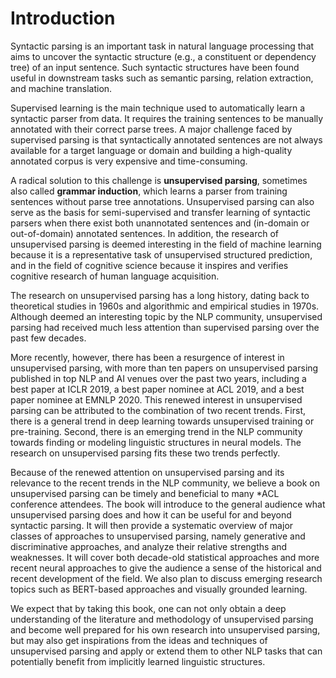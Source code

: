 # Introduction
Syntactic parsing is an important task in natural language processing that aims to uncover the syntactic structure (e.g., a constituent or dependency tree) of an input sentence. Such syntactic structures have been found useful in downstream tasks such as semantic parsing, relation extraction, and machine translation.

Supervised learning is the main technique used to automatically learn a syntactic parser from data. It requires the training sentences to be manually annotated with their correct parse trees. A major challenge faced by supervised parsing is that syntactically annotated sentences are not always available for a target language or domain and building a high-quality annotated corpus is very expensive and time-consuming.

A radical solution to this challenge is **unsupervised parsing**, sometimes also called **grammar induction**, which learns a parser from training sentences without parse tree annotations. Unsupervised parsing can also serve as the basis for semi-supervised and transfer learning of syntactic parsers when there exist both unannotated sentences and (in-domain or out-of-domain) annotated sentences. In addition, the research of unsupervised parsing is deemed interesting in the field of machine learning because it is a representative task of unsupervised structured prediction, and in the field of cognitive science because it inspires and verifies cognitive research of human language acquisition.

The research on unsupervised parsing has a long history, dating back to theoretical studies in 1960s and algorithmic and empirical studies in 1970s. Although deemed an interesting topic by the NLP community, unsupervised parsing had received much less attention than supervised parsing over the past few decades. 

More recently, however, there has been a resurgence of interest in unsupervised parsing, with more than ten papers on unsupervised parsing published in top NLP and AI venues over the past two years, including a best paper at ICLR 2019, a best paper nominee at ACL 2019, and a best paper nominee at EMNLP 2020.
This renewed interest in unsupervised parsing can be attributed to the combination of two recent trends. First, there is a general trend in deep learning towards unsupervised training or pre-training. Second, there is an emerging trend in the NLP community towards finding or modeling linguistic structures in neural models. The research on unsupervised parsing fits these two trends perfectly.

Because of the renewed attention on unsupervised parsing and its relevance to the recent trends in the NLP community, we believe a book on unsupervised parsing can be timely and beneficial to many *ACL conference attendees. 
The book will introduce to the general audience what unsupervised parsing does and how it can be useful for and beyond syntactic parsing. It will then provide a systematic overview of major classes of approaches to unsupervised parsing, namely generative and discriminative approaches, and analyze their relative strengths and weaknesses. It will cover both decade-old statistical approaches and more recent neural approaches to give the audience a sense of the historical and recent development of the field. We also plan to discuss emerging research topics such as BERT-based approaches and visually grounded learning.

We expect that by taking this book, one can not only obtain a deep understanding of the literature and methodology of unsupervised parsing and become well prepared for his own research into unsupervised parsing, but may also get inspirations from the ideas and techniques of unsupervised parsing and apply or extend them to other NLP tasks that can potentially benefit from implicitly learned linguistic structures.
